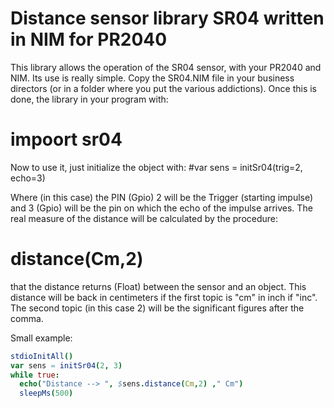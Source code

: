 # Distance sensor library SR04 written in NIM for PR2040
This library allows the operation of the SR04 sensor, with your PR2040 and NIM. Its use is really simple.
Copy the SR04.NIM file in your business directors (or in a folder where you put the various addictions). Once this is done, the library in your program with:
# impoort sr04

Now to use it, just initialize the object with:
#var sens = initSr04(trig=2, echo=3) 

Where (in this case) the PIN (Gpio) 2 will be the Trigger (starting impulse) and 3 (Gpio) will be the pin on which the echo of the impulse arrives.
The real measure of the distance will be calculated by the procedure:
# distance(Cm,2)
that the distance returns (Float) between the sensor and an object. This distance will be back in centimeters if the first topic is "cm" in inch if "inc".
The second topic (in this case 2) will be the significant figures after the comma.

Small example:
```Nim
stdioInitAll()
var sens = initSr04(2, 3)
while true:
  echo("Distance --> ", $sens.distance(Cm,2) ," Cm")
  sleepMs(500)
```

